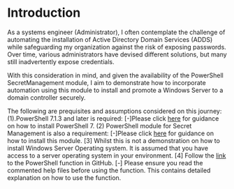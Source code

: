 # Introduction

As a systems engineer (Administrator), I often contemplate the challenge of automating the installation of Active Directory Domain Services (ADDS) while safeguarding my organization against the risk of exposing passwords. Over time, various administrators have devised different solutions, but many still inadvertently expose credentials.

With this consideration in mind, and given the availability of the PowerShell SecretManagement module, I aim to demonstrate how to incorporate automation using this module to install and promote a Windows Server to a domain controller securely.

The following are prequisites and assumptions considered on this journey:
(1).PowerShell 7.1.3 and later is required:
[-]Please click [here](https://bit.ly/47VAj9R) for guidance on how to install PowerShell 7.
(2) PowerShell module for Secret Management is also a requirement:
[-]Please click [here](https://bit.ly/4bjARta) for guidance on how to install this module.
[3] Whilst this is not a demonstration on how to install Windows Server Operating system. It is assumed that you have access to a server operating system in your environment.
[4] Follow the [link](https://github.com/Princetimber/WindowsAD/tree/main/ActiveDirectory/A) to the PowerShell function in GitHub.
[-] Please ensure you read the commented help files before using the function. This contains detailed explanation on how to use the function.
